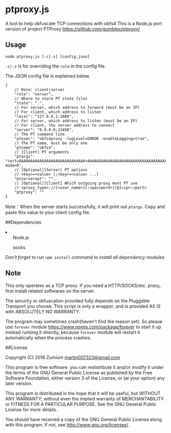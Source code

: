 # ptproxy.js
A tool to help obfuscate TCP connections with obfs4
This is a Node.js port version of project PTProxy <https://github.com/gumblex/ptproxy/>
## Usage

`node ptproxy.js [-c|-s] [config.json]`

`-c|-s` is for overriding the `role` in the config file.

The JSON config file is explained below.

```
{
    // Role: client|server
    "role": "server",
    // Where to store PT state files
    "state": ".",
    // For server, which address to forward (must be an IP)
    // For client, which address to listen
    "local": "127.0.0.1:1080",
    // For server, which address to listen (must be an IP)
    // For client, the server address to connect
    "server": "0.0.0.0:23456",
    // The PT command line
    "ptexec": "obfs4proxy -logLevel=ERROR -enableLogging=true",
    // The PT name, must be only one
    "ptname": "obfs4",
    // [Client] PT arguments
    "ptargs": "cert=AAAAAAAAAAAAAAAAAAAAAAAAAAAAA+AAAAAAAAAAAAAAAAAAAAAAAAAAAAAAAAAAAAAAAA;iat-mode=0",
    // [Optional][Server] PT options
    // <key>=<value> [;<key>=<value> ...]
    "ptserveropt": "",
    // [Optional][Client] Which outgoing proxy must PT use
    // <proxy_type>://[<user_name>][:<password>][@]<ip>:<port>
    "ptproxy": ""
}
```

Note：When the server starts successfully, it will print out `ptargs`. Copy and paste this value to your client config file.

##Dependencies
<li>
<ul>Node.js</ul>
<ul>socks <github.com/JoshGlazebrook/socks></ul>
</li>

*Don't forget to run `npm install` command to install all dependency modules*
## Note

This only operates as a TCP proxy. If you need a HTTP/SOCKS/etc. proxy, first install related softwares on the server.

The security or obfuscation provided fully depends on the Pluggable Transport you choose. This script is only a wrapper, and is provided AS IS with ABSOLUTELY NO WARRANTY.

The program may sometimes crash(haven't find the reason yet). So please use `forever` module <https://www.npmjs.com/package/forever> to start it up instead running it directly, because `forever` module will restart it automatically when the process crashes.

##License

Copyright (C) 2016 Zumium <martin007323@gmail.com>

This program is free software: you can redistribute it and/or modify
it under the terms of the GNU General Public License as published by
the Free Software Foundation, either version 3 of the License, or
(at your option) any later version.

This program is distributed in the hope that it will be useful,
but WITHOUT ANY WARRANTY; without even the implied warranty of
MERCHANTABILITY or FITNESS FOR A PARTICULAR PURPOSE.  See the
GNU General Public License for more details.

You should have received a copy of the GNU General Public License
along with this program.  If not, see <http://www.gnu.org/licenses/>.
